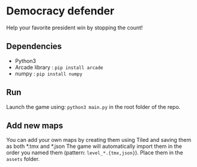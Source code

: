 # Democracy defender

Help your favorite president win by stopping the count!

## Dependencies
- Python3
- Arcade library : `pip install arcade`
- numpy : `pip install numpy`

## Run
Launch the game using: `python3 main.py` in the root folder of the repo.

## Add new maps
You can add your own maps by creating them using Tiled and saving them as both *.tmx and *.json
The game will automatically import them in the order you named them (pattern: `level_*.{tmx,json}`).
Place them in the `assets` folder.
